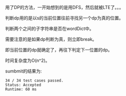 用了DP的方法，一开始想到的是用DFS，然后就被LTE了。。。

判断dp用的是以s的当前位置往前寻找另一个dp为真的位置。

判断两个之间的子字符串是否在wordDict中。

需要注意的是如果dp判断为真，则立即break。

即当前位置的dp就确定了，再往下判定下一位置的dp。

时间复杂度为O(n^2)。

sumbmit的结果为:
```
34 / 34 test cases passed.
Status: Accepted
Runtime: 60 ms
```
